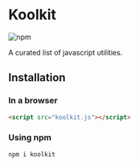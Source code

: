 # Koolkit

![npm](https://img.shields.io/npm/v/koolkit)

A curated list of javascript utilities.

## Installation

### In a browser

```html
<script src="koolkit.js"></script>
```

### Using npm

```sh
npm i koolkit
```
